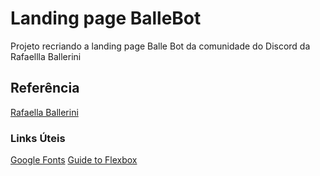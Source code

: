 # Landing page BalleBot
Projeto recriando a landing page Balle Bot da comunidade do Discord da Rafaellla Ballerini

## Referência 
[Rafaella Ballerini](https://www.youtube.com/watch?v=llF6vD-RljE&t=466s)

### Links Úteis
[Google Fonts](https://fonts.google.com/)
[Guide to Flexbox](https://css-tricks.com/snippets/css/a-guide-to-flexbox/)
